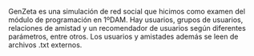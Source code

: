 GenZeta es una simulación de red social que hicimos como examen del módulo de programación en 1ºDAM. Hay usuarios, grupos de usuarios, relaciones de amistad y un recomendador de usuarios según diferentes parámetros, entre otros. Los usuarios y amistades además se leen de archivos .txt externos.
